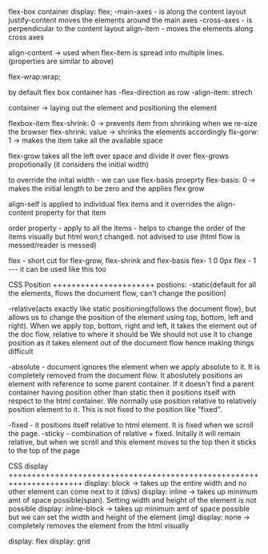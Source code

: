 flex-box container
display: flex;
-main-axes - is along the content layout
justify-content moves the elements around the main axes
-cross-axes - is perpendicular to the content layout
align-item - moves the elements along cross axes

align-content -> used when flex-item is spread into multiple lines. (properties are similar to above)

flex-wrap:wrap;

by default flex box container has
-flex-direction as row
-align-item: strech

container -> laying out the element and positioning the element

flexbox-item
flex-shrink: 0 -> prevents item from shrinking when we re-size the browser
flex-shrink: value -> shrinks the elements accordingly
flx-gorw: 1 -> makes the item take all the available space

flex-grow takes all the left over space and divide it over flex-grows propotionally (it considers the initial width)

to override the inital width - we can use flex-basis proeprty
flex-basis: 0 -> makes the initial length to be zero and the applies flex grow

align-self is applied to individual flex items and it overrides the align-content property for that item

order property - apply to all the items - helps to change the order of the items visually but html won;t changed. not advised to use (html flow is messed/reader is messed)

flex - short cut for flex-grow, flex-shrink and flex-basis
flex- 1 0 0px
flex - 1 --- it can be used like this too

CSS Position
++++++++++++++++++++++
postions:
-static(default for all the elements, flows the document flow, can't change the position)

-relative(acts exactly like static positioning(follows the document flow), but allows us to change the position of the element using top, bottom, left and right). When we apply top, bottom, right and left, it takes the element out of the doc flow, relative to where it should be
We should not use it to change position as it takes element out of the document flow hence making things difficult

-absolute - document ignores the element when we apply absolute to it. It is completely removed from the document flow.
It aboslutely positions an element with reference to some parent container. If it doesn't find a parent container having position other than static then it positions itself with respect to the html container. We normally use position relative to relatively position element to it. This is not fixed to the position like "fixed".

-fixed - it positions itself relative to html element. It is fixed when we scroll the page.
-sticky - combination of relative + fixed. Initally it will remain relative, but when we scroll and this element moves to the top then it sticks to the top of the page

CSS display
++++++++++++++++++++++++++++++++++++++++++++++++++++++++++++++++++++++
display: block -> takes up the entire width and no other element can come next to it (divs)
display: inline -> takes up minimum amt of space possible(span). Setting width and height of the element is not possible
display: inline-block -> takes up minimum amt of space possible but we can set the width and height of the element (img)
display: none -> completely removes the element from the html visually

display: flex
display: grid
